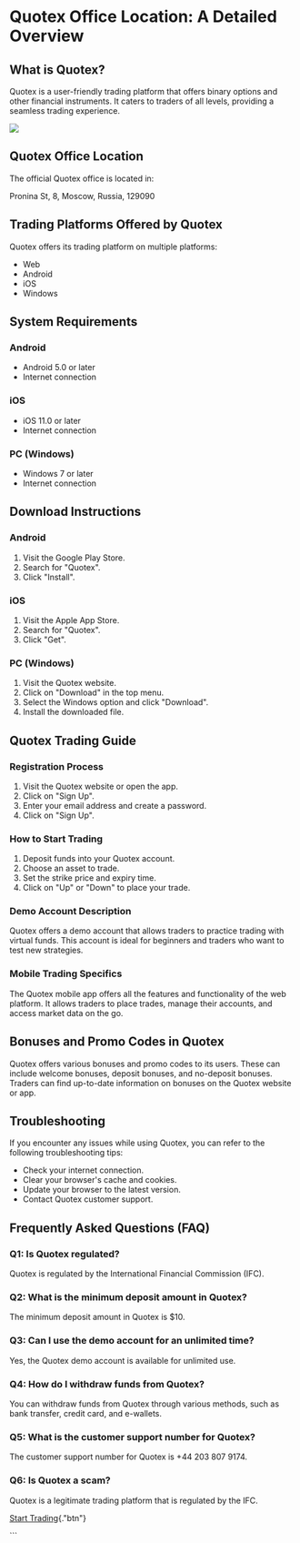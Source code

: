 # Quotex Office Location: A Detailed Overview

## What is Quotex?

Quotex is a user-friendly trading platform that offers binary options
and other financial instruments. It caters to traders of all levels,
providing a seamless trading experience.

[![](https://static.quotex.io/files/4_en/300_250.jpg)](https://traff.sbs/brokerqxlid)

## Quotex Office Location

The official Quotex office is located in:

Pronina St, 8, Moscow, Russia, 129090

## Trading Platforms Offered by Quotex

Quotex offers its trading platform on multiple platforms:

-   Web
-   Android
-   iOS
-   Windows

## System Requirements

### Android

-   Android 5.0 or later
-   Internet connection

### iOS

-   iOS 11.0 or later
-   Internet connection

### PC (Windows)

-   Windows 7 or later
-   Internet connection

## Download Instructions

### Android

1.  Visit the Google Play Store.
2.  Search for "Quotex".
3.  Click "Install".

### iOS

1.  Visit the Apple App Store.
2.  Search for "Quotex".
3.  Click "Get".

### PC (Windows)

1.  Visit the Quotex website.
2.  Click on "Download" in the top menu.
3.  Select the Windows option and click "Download".
4.  Install the downloaded file.

## Quotex Trading Guide

### Registration Process

1.  Visit the Quotex website or open the app.
2.  Click on "Sign Up".
3.  Enter your email address and create a password.
4.  Click on "Sign Up".

### How to Start Trading

1.  Deposit funds into your Quotex account.
2.  Choose an asset to trade.
3.  Set the strike price and expiry time.
4.  Click on "Up" or "Down" to place your trade.

### Demo Account Description

Quotex offers a demo account that allows traders to practice trading
with virtual funds. This account is ideal for beginners and traders who
want to test new strategies.

### Mobile Trading Specifics

The Quotex mobile app offers all the features and functionality of the
web platform. It allows traders to place trades, manage their accounts,
and access market data on the go.

## Bonuses and Promo Codes in Quotex

Quotex offers various bonuses and promo codes to its users. These can
include welcome bonuses, deposit bonuses, and no-deposit bonuses.
Traders can find up-to-date information on bonuses on the Quotex website
or app.

## Troubleshooting

If you encounter any issues while using Quotex, you can refer to the
following troubleshooting tips:

-   Check your internet connection.
-   Clear your browser\'s cache and cookies.
-   Update your browser to the latest version.
-   Contact Quotex customer support.

## Frequently Asked Questions (FAQ)




### Q1: Is Quotex regulated?

Quotex is regulated by the International Financial Commission (IFC).







### Q2: What is the minimum deposit amount in Quotex?

The minimum deposit amount in Quotex is \$10.







### Q3: Can I use the demo account for an unlimited time?

Yes, the Quotex demo account is available for unlimited use.







### Q4: How do I withdraw funds from Quotex?

You can withdraw funds from Quotex through various methods, such as bank
transfer, credit card, and e-wallets.







### Q5: What is the customer support number for Quotex?

The customer support number for Quotex is +44 203 807 9174.







### Q6: Is Quotex a scam?

Quotex is a legitimate trading platform that is regulated by the IFC.




[Start Trading](\%22https://traff.sbs/brokerqxsignup\%22){."btn"}

\`\`\`

